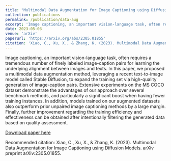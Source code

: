 ```yaml
---
title: "Multimodal Data Augmentation for Image Captioning using Diffusion Models"
collection: publications
permalink: /publication/data-aug
excerpt: 'Image captioning, an important vision-language task, often requires a tremendous number of finely labeled image-caption pairs for learning the underlying alignment between images and texts. In this paper, we proposed a multimodal data augmentation method, leveraging a recent text-to-image model called Stable Diffusion, to expand the training set via high-quality generation of image-caption pairs. Extensive experiments on the MS COCO dataset demonstrate the advantages of our approach over several benchmark methods, and particularly a significant boost when having fewer training instances. In addition, models trained on our augmented datasets also outperform prior unpaired image captioning methods by a large margin. Finally, further improvement regarding the training efficiency and effectiveness can be obtained after intentionally filtering the generated data based on quality assessment.'
date: 2023-05-03
venue: 'arXiv'
paperurl: 'https://arxiv.org/abs/2305.01855'
citation: 'Xiao, C., Xu, X., & Zhang, K. (2023). Multimodal Data Augmentation for Image Captioning using Diffusion Models. arXiv preprint arXiv:2305.01855.'
---
```

Image captioning, an important vision-language task, often requires a tremendous number of finely labeled image-caption pairs for learning the underlying alignment between images and texts. In this paper, we proposed a multimodal data augmentation method, leveraging a recent text-to-image model called Stable Diffusion, to expand the training set via high-quality generation of image-caption pairs. Extensive experiments on the MS COCO dataset demonstrate the advantages of our approach over several benchmark methods, and particularly a significant boost when having fewer training instances. In addition, models trained on our augmented datasets also outperform prior unpaired image captioning methods by a large margin. Finally, further improvement regarding the training efficiency and effectiveness can be obtained after intentionally filtering the generated data based on quality assessment.

[Download paper here](https://arxiv.org/abs/2305.01855)

Recommended citation: Xiao, C., Xu, X., & Zhang, K. (2023). Multimodal Data Augmentation for Image Captioning using Diffusion Models. arXiv preprint arXiv:2305.01855.
